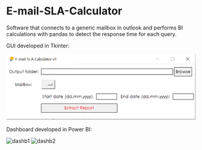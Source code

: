 # E-mail-SLA-Calculator

Software that connects to a generic mailbox in outlook and performs BI calculations with pandas to detect the response time for each query.

GUI developed in Tkinter:

![gui](https://github.com/tibipin/E-mail-SLA-Calculator/blob/master/E-mail%20SLA%20calculator%20v1%20GUI.png)

Dashboard developed in Power BI:

![dashb1]()
![dashb2]()
